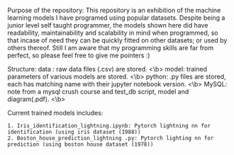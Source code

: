 Purpose of the repository:
This repository is an exhibition of the machine learning models I have programed using popular datasets. Despite being a junior level self taught programmer, the models shown here did have readability, maintainability and scalability in mind when programmed, so that incase of need they can be quickly fitted on other datasets; or used by others thereof. Still I am aware that my programming skills are far from perfect, so please feel free to give me pointers :)

Structure:
data : raw data files (.csv) are stored. <\b>
model: trained parameters of various models are stored. <\b>
python: .py files are stored, each has matching name with their jupyter notebook version. <\b>
MySQL: note from a mysql crush course and test_db script, model and diagram(.pdf). <\b>

Current trained models includes:

    1. Iris_identification_lightning.ipynb: Pytorch lightning nn for identification (using iris dataset (1988))
    2. Boston_house_prediction_lightning .py: Pytorch lighting nn for prediction (using boston house dataset (1978))



